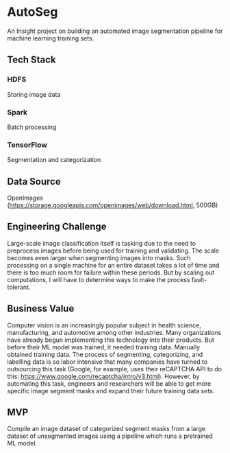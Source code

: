 # AutoSeg
An Insight project on building an automated image segmentation pipeline for machine learning training sets.

## Tech Stack

### HDFS
Storing image data

### Spark
Batch processing

### TensorFlow
Segmentation and categorization

## Data Source

OpenImages (https://storage.googleapis.com/openimages/web/download.html, 500GB)

## Engineering Challenge

Large-scale image classification itself is tasking due to the need to preprocess images before being used for training and validating. The scale becomes even larger when segmenting images into masks. Such processing on a single machine for an entire dataset takes a lot of time and there is too much room for failure within these periods. But by scaling out computations, I will have to determine ways to make the process fault-tolerant.

## Business Value

Computer vision is an increasingly popular subject in health science, manufacturing, and automotive among other industries. Many organizations have already begun implementing this technology into their products. But before their ML model was trained, it needed training data. Manually obtained training data. The process of segmenting, categorizing, and labelling data is so labor intensive that many companies have turned to outsourcing this task (Google, for example, uses their reCAPTCHA API to do this: https://www.google.com/recaptcha/intro/v3.html). However, by automating this task, engineers and researchers will be able to get more specific image segment masks and expand their future training data sets.

## MVP

Compile an image dataset of categorized segment masks from a large dataset of unsegmented images using a pipeline which runs a pretrained ML model.